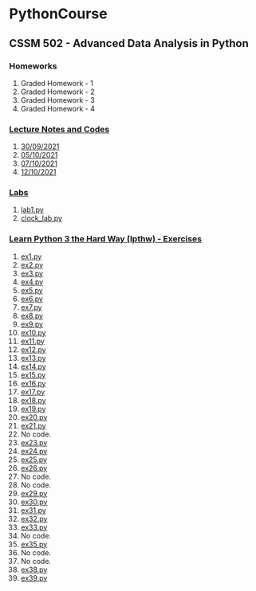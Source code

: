 # PythonCourse
## CSSM 502 - Advanced Data Analysis in Python


### Homeworks
1. Graded Homework - 1
2. Graded Homework - 2
3. Graded Homework - 3
4. Graded Homework - 4

### [Lecture Notes and Codes](https://github.com/melihcanyardi/PythonCourse/tree/main/Lecture_Notes_and_Codes)
1. [30/09/2021](https://github.com/melihcanyardi/PythonCourse/blob/main/Lecture_Notes_and_Codes/CSSM502_210930.ipynb)
2. [05/10/2021](https://github.com/melihcanyardi/PythonCourse/blob/main/Lecture_Notes_and_Codes/CSSM502_211005.ipynb)
3. [07/10/2021](https://github.com/melihcanyardi/PythonCourse/blob/main/Lecture_Notes_and_Codes/CSSM502_211007.ipynb)
4. [12/10/2021](https://github.com/melihcanyardi/PythonCourse/blob/main/Lecture_Notes_and_Codes/CSSM502_211012.ipynb)


### [Labs](https://github.com/melihcanyardi/PythonCourse/tree/main/labs)
1. [lab1.py](https://github.com/melihcanyardi/PythonCourse/blob/main/labs/lab1.py)
2. [clock_lab.py](https://github.com/melihcanyardi/PythonCourse/blob/main/labs/clock_lab.py)

### [Learn Python 3 the Hard Way (lpthw) - Exercises](https://github.com/melihcanyardi/PythonCourse/tree/main/lpthw)
1. [ex1.py](https://github.com/melihcanyardi/PythonCourse/blob/main/lpthw/ex1.py)
2. [ex2.py](https://github.com/melihcanyardi/PythonCourse/blob/main/lpthw/ex2.py)
3. [ex3.py](https://github.com/melihcanyardi/PythonCourse/blob/main/lpthw/ex3.py)
4. [ex4.py](https://github.com/melihcanyardi/PythonCourse/blob/main/lpthw/ex4.py)
5. [ex5.py](https://github.com/melihcanyardi/PythonCourse/blob/main/lpthw/ex5.py)
6. [ex6.py](https://github.com/melihcanyardi/PythonCourse/blob/main/lpthw/ex6.py)
7. [ex7.py](https://github.com/melihcanyardi/PythonCourse/blob/main/lpthw/ex7.py)
8. [ex8.py](https://github.com/melihcanyardi/PythonCourse/blob/main/lpthw/ex8.py)
9. [ex9.py](https://github.com/melihcanyardi/PythonCourse/blob/main/lpthw/ex9.py)
10. [ex10.py](https://github.com/melihcanyardi/PythonCourse/blob/main/lpthw/ex10.py)
11. [ex11.py](https://github.com/melihcanyardi/PythonCourse/blob/main/lpthw/ex11.py)
12. [ex12.py](https://github.com/melihcanyardi/PythonCourse/blob/main/lpthw/ex12.py)
13. [ex13.py](https://github.com/melihcanyardi/PythonCourse/blob/main/lpthw/ex13.py)
14. [ex14.py](https://github.com/melihcanyardi/PythonCourse/blob/main/lpthw/ex14.py)
15. [ex15.py](https://github.com/melihcanyardi/PythonCourse/blob/main/lpthw/ex15.py)
16. [ex16.py](https://github.com/melihcanyardi/PythonCourse/blob/main/lpthw/ex16.py)
17. [ex17.py](https://github.com/melihcanyardi/PythonCourse/blob/main/lpthw/ex17.py)
18. [ex18.py](https://github.com/melihcanyardi/PythonCourse/blob/main/lpthw/ex18.py)
19. [ex19.py](https://github.com/melihcanyardi/PythonCourse/blob/main/lpthw/ex19.py)
20. [ex20.py](https://github.com/melihcanyardi/PythonCourse/blob/main/lpthw/ex20.py)
21. [ex21.py](https://github.com/melihcanyardi/PythonCourse/blob/main/lpthw/ex21.py)
22. No code.
23. [ex23.py](https://github.com/melihcanyardi/PythonCourse/blob/main/lpthw/ex23.py)
24. [ex24.py](https://github.com/melihcanyardi/PythonCourse/blob/main/lpthw/ex24.py)
25. [ex25.py](https://github.com/melihcanyardi/PythonCourse/blob/main/lpthw/ex25.py)
26. [ex26.py](https://github.com/melihcanyardi/PythonCourse/blob/main/lpthw/ex26.py)
27. No code.
28. No code.
29. [ex29.py](https://github.com/melihcanyardi/PythonCourse/blob/main/lpthw/ex29.py)
30. [ex30.py](https://github.com/melihcanyardi/PythonCourse/blob/main/lpthw/ex30.py)
31. [ex31.py](https://github.com/melihcanyardi/PythonCourse/blob/main/lpthw/ex31.py)
32. [ex32.py](https://github.com/melihcanyardi/PythonCourse/blob/main/lpthw/ex32.py)
33. [ex33.py](https://github.com/melihcanyardi/PythonCourse/blob/main/lpthw/ex33.py)
34. No code.
35. [ex35.py](https://github.com/melihcanyardi/PythonCourse/blob/main/lpthw/ex35.py)
36. No code.
37. No code.
38. [ex38.py](https://github.com/melihcanyardi/PythonCourse/blob/main/lpthw/ex38.py)
39. [ex39.py](https://github.com/melihcanyardi/PythonCourse/blob/main/lpthw/ex39.py)
